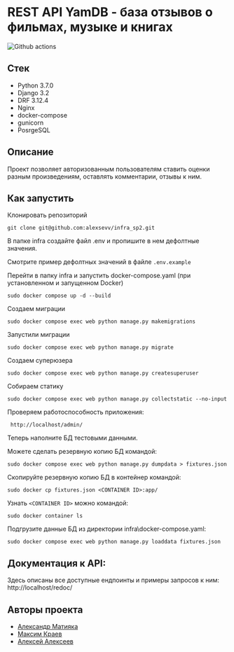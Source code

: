 # REST API YamDB - база отзывов о фильмах, музыке и книгах

![Github actions](https://github.com/alexmatiya/yamdb_final/actions/workflows/yamdb_workflow.yml/badge.svg)
## Стек
* Python 3.7.0
* Django 3.2
* DRF 3.12.4
* Nginx
* docker-compose
* gunicorn
* PosrgeSQL

## Описание
Проект позволяет авторизованным пользователям ставить оценки разным произведениям, оставлять комментарии, отзывы к ним.

## Как запустить
Клонировать репозиторий
```
git clone git@github.com:alexsevv/infra_sp2.git
```
В папке infra создайте файл .env и пропишите в нем дефолтные значения.

Смотрите пример дефолтных значений в файле ``.env.example``

Перейти в папку infra и запустить docker-compose.yaml (при установленном и запущенном Docker)
```
sudo docker compose up -d --build
```
Создаем миграции
```
sudo docker compose exec web python manage.py makemigrations
```
Запустили миграции
```
sudo docker compose exec web python manage.py migrate
```
Создаем суперюзера
```
sudo docker compose exec web python manage.py createsuperuser
```
Собираем статику
```
sudo docker compose exec web python manage.py collectstatic --no-input
```
Проверяем работоспособность приложения:
```
 http://localhost/admin/
```
Теперь наполните БД тестовыми данными.

Можете сделать резервную копию БД командой:
```
sudo docker compose exec web python manage.py dumpdata > fixtures.json
```
Скопируйте резервную копию БД в контейнер командой:
```
sudo docker cp fixtures.json <CONTAINER ID>:app/
```
Узнать ``<CONTAINER ID>`` можно командой:
```
sudo docker container ls
```
Подгрузите данные БД из директории infra\docker-compose.yaml:
```
sudo docker compose exec web python manage.py loaddata fixtures.json
```

## Документация к API:
Здесь описаны все доступные ендпоинты и примеры запросов к ним:
http://localhost/redoc/

## Авторы проекта
- [Александр Матияка](https://github.com/alexsevv)
- [Максим Краев](https://github.com/loony-m)
- [Алексей Алексеев](https://github.com/Litandepython)